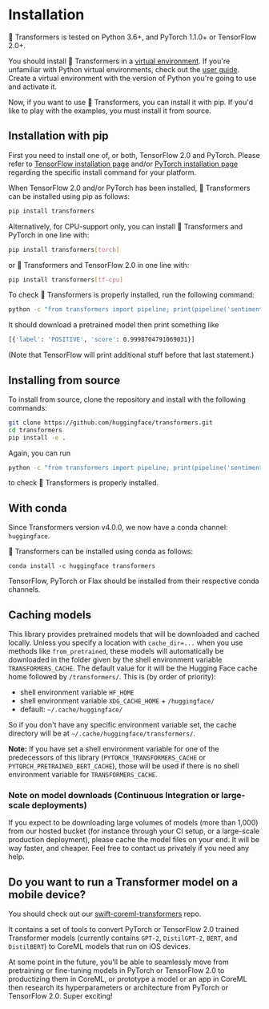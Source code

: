 # Installation

🤗 Transformers is tested on Python 3.6+, and PyTorch 1.1.0+ or TensorFlow 2.0+.

You should install 🤗 Transformers in a [virtual environment](https://docs.python.org/3/library/venv.html). If you're
unfamiliar with Python virtual environments, check out the [user guide](https://packaging.python.org/guides/installing-using-pip-and-virtual-environments/). Create a virtual environment with the version of Python you're going 
to use and activate it.

Now, if you want to use 🤗 Transformers, you can install it with pip. If you'd like to play with the examples, you
must install it from source.

## Installation with pip

First you need to install one of, or both, TensorFlow 2.0 and PyTorch.
Please refer to [TensorFlow installation page](https://www.tensorflow.org/install/pip#tensorflow-2.0-rc-is-available) 
and/or [PyTorch installation page](https://pytorch.org/get-started/locally/#start-locally) regarding the specific 
install command for your platform.

When TensorFlow 2.0 and/or PyTorch has been installed, 🤗 Transformers can be installed using pip as follows:

```bash
pip install transformers
```

Alternatively, for CPU-support only, you can install 🤗 Transformers and PyTorch in one line with:

```bash
pip install transformers[torch]
```

or 🤗 Transformers and TensorFlow 2.0 in one line with:

```bash
pip install transformers[tf-cpu]
```

To check 🤗 Transformers is properly installed, run the following command:

```bash
python -c "from transformers import pipeline; print(pipeline('sentiment-analysis')('we love you'))"
```

It should download a pretrained model then print something like

```bash
[{'label': 'POSITIVE', 'score': 0.9998704791069031}]
```

(Note that TensorFlow will print additional stuff before that last statement.)

## Installing from source

To install from source, clone the repository and install with the following commands:

``` bash
git clone https://github.com/huggingface/transformers.git
cd transformers
pip install -e .
```

Again, you can run 

```bash
python -c "from transformers import pipeline; print(pipeline('sentiment-analysis')('I hate you'))"
```

to check 🤗 Transformers is properly installed.


## With conda

Since Transformers version v4.0.0, we now have a conda channel: `huggingface`.

🤗 Transformers can be installed using conda as follows:

```shell script
conda install -c huggingface transformers
```

TensorFlow, PyTorch or Flax should be installed from their respective conda channels. 

## Caching models

This library provides pretrained models that will be downloaded and cached locally. Unless you specify a location with
`cache_dir=...` when you use methods like `from_pretrained`, these models will automatically be downloaded in the
folder given by the shell environment variable ``TRANSFORMERS_CACHE``. The default value for it will be the Hugging
Face cache home followed by ``/transformers/``. This is (by order of priority):

  * shell environment variable ``HF_HOME`` 
  * shell environment variable ``XDG_CACHE_HOME`` + ``/huggingface/``
  * default: ``~/.cache/huggingface/``

So if you don't have any specific environment variable set, the cache directory will be at
``~/.cache/huggingface/transformers/``.

**Note:** If you have set a shell environment variable for one of the predecessors of this library
(``PYTORCH_TRANSFORMERS_CACHE`` or ``PYTORCH_PRETRAINED_BERT_CACHE``), those will be used if there is no shell
environment variable for ``TRANSFORMERS_CACHE``.

### Note on model downloads (Continuous Integration or large-scale deployments)

If you expect to be downloading large volumes of models (more than 1,000) from our hosted bucket (for instance through
your CI setup, or a large-scale production deployment), please cache the model files on your end. It will be way
faster, and cheaper. Feel free to contact us privately if you need any help.

## Do you want to run a Transformer model on a mobile device?

You should check out our [swift-coreml-transformers](https://github.com/huggingface/swift-coreml-transformers) repo.

It contains a set of tools to convert PyTorch or TensorFlow 2.0 trained Transformer models (currently contains `GPT-2`, 
`DistilGPT-2`, `BERT`, and `DistilBERT`) to CoreML models that run on iOS devices.

At some point in the future, you'll be able to seamlessly move from pretraining or fine-tuning models in PyTorch or
TensorFlow 2.0 to productizing them in CoreML, or prototype a model or an app in CoreML then research its
hyperparameters or architecture from PyTorch or TensorFlow 2.0. Super exciting!
